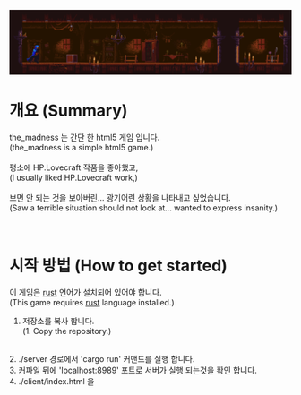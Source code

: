 ![](./img/readme_img_00.png)
<br>
# 개요 (Summary)
the_madness 는 간단 한 html5 게임 입니다.<br>
(the_madness is a simple html5 game.)<br>
<br>
평소에 HP.Lovecraft 작품을 좋아했고,<br>
(I usually liked HP.Lovecraft work,)<br>
<br>
보면 안 되는 것을 보아버린... 광기어린 상황을 나타내고 싶었습니다.<br>
(Saw a terrible situation should not look at... wanted to express insanity.)<br>
<br>
<br>
# 시작 방법 (How to get started)
이 게임은 [rust](https://rust-lang.org) 언어가 설치되어 있어야 합니다. <br>
(This game requires [rust](https://rust-lang.org) language installed.)<br>
1. 저장소를 복사 합니다.<br>
(1. Copy the repository.)<br>
<br>
2. ./server 경로에서 'cargo run' 커맨드를 실행 합니다.
<br>
3. 커파일 뒤에 'localhost:8989' 포트로 서버가 실행 되는것을 확인 합니다.
<br>
4. ./client/index.html 을 
